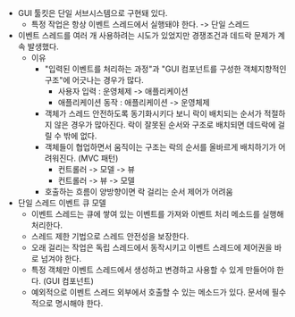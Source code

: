- GUI 툴킷은 단일 서브시스템으로 구현돼 있다.
    - 특정 작업은 항상 이벤트 스레드에서 실행돼야 한다. -> 단일 스레드
- 이벤트 스레드를 여러 개 사용하려는 시도가 있었지만 경쟁조건과 데드락 문제가 계속 발생했다.
    - 이유
        - "입력된 이벤트를 처리하는 과정"과 "GUI 컴포넌트를 구성한 객체지향적인 구조"에 어긋나는 경우가 많다.
            - 사용자 입력 : 운영체제 -> 애플리케이션
            - 애플리케이션 동작 : 애플리케이션 -> 운영체제
        - 객체가 스레드 안전하도록 동기화시키다 보니 락이 배치되는 순서가 적절하지 않은 경우가 많아진다. 락이 잘못된 순서와 구조로 배치되면 데드락에 걸릴 수 밖에 없다.
        - 객체들이 협업하면서 움직이는 구조는 락의 순서를 올바르게 배치하기가 어려워진다. (MVC 패턴)
            - 컨트롤러 -> 모델 -> 뷰
            - 컨트롤러 -> 뷰 -> 모델
        - 호출하는 흐름이 양방향이면 락 걸리는 순서 제어가 어려움
- 단일 스레드 이벤트 큐 모델
    - 이벤트 스레드는 큐에 쌓여 있는 이벤트를 가져와 이벤트 처리 메소드를 실행해 처리한다.
    - 스레드 제한 기법으로 스레드 안전성을 보장한다.
    - 오래 걸리는 작업은 독립 스레드에서 동작시키고 이벤트 스레드에 제어권을 바로 넘겨야 한다.
    - 특정 객체만 이벤트 스레드에서 생성하고 변경하고 사용할 수 있게 만들어야 한다. (GUI 컴포넌트)
    - 예외적으로 이벤트 스레드 외부에서 호출할 수 있는 메소드가 있다. 문서에 필수적으로 명시해야 한다.
